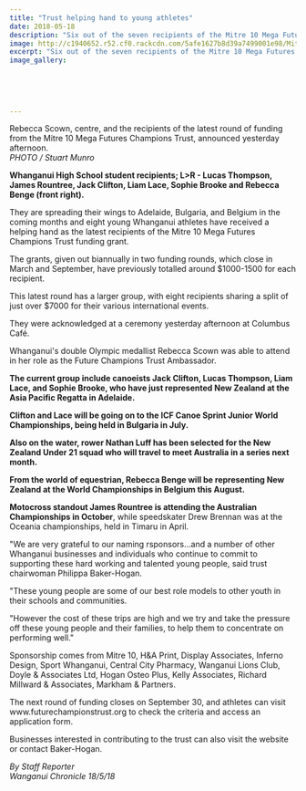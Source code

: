 ```yaml
---
title: "Trust helping hand to young athletes"
date: 2018-05-18
description: "Six out of the seven recipients of the Mitre 10 Mega Futures Champions Trust were WHS students..."
image: http://c1940652.r52.cf0.rackcdn.com/5afe1627b8d39a7499001e98/Mitre-10-Trust-chron-18-May.jpg
excerpt: "Six out of the seven recipients of the Mitre 10 Mega Futures Champions Trust were WHS students."
image_gallery:
    
    
    
    
    
---
```


<p>Rebecca Scown, centre, and the recipients of the latest round of funding from the Mitre 10 Mega Futures Champions Trust, announced yesterday afternoon.<br /><em>PHOTO / Stuart Munro</em></p>
<p><strong>Whanganui High School student recipients; L&gt;R - Lucas Thompson, James Rountree, Jack Clifton, Liam Lace, Sophie Brooke and Rebecca Benge (front right).</strong></p>
<p class="element element-paragraph">They are spreading their wings to Adelaide, Bulgaria, and Belgium in the coming months and eight young Whanganui athletes have received a helping hand as the latest recipients of the Mitre 10 Mega Futures Champions Trust funding grant.</p>
<p class="element element-paragraph">The grants, given out biannually in two funding rounds, which close in March and September, have previously totalled around $1000-1500 for each recipient.</p>
<p class="element element-paragraph">This latest round has a larger group, with eight recipients sharing a split of just over $7000 for their various international events.</p>
<p class="element element-paragraph">They were acknowledged at a ceremony yesterday afternoon at Columbus Caf&eacute;.</p>
<p class="element element-paragraph">Whanganui's double Olympic medallist Rebecca Scown was able to attend in her role as the Future Champions Trust Ambassador.</p>
<p class="element element-paragraph"><strong>The current group include canoeists Jack Clifton, Lucas Thompson, Liam Lace, and Sophie Brooke, who have just represented New Zealand at the Asia Pacific Regatta in Adelaide.</strong></p>
<p class="element element-paragraph"><strong>Clifton and Lace will be going on to the ICF Canoe Sprint Junior World Championships, being held in Bulgaria in July.</strong></p>
<p class="element element-paragraph"><strong>Also on the water, rower Nathan Luff has been selected for the New Zealand Under 21 squad who will travel to meet Australia in a series next month.</strong></p>
<p class="element element-paragraph"><strong>From the world of equestrian, Rebecca Benge will be representing New Zealand at the World Championships in Belgium this August.</strong></p>
<p class="element element-paragraph"><strong>Motocross standout James Rountree is attending the Australian Championships in October</strong>, while speedskater Drew Brennan was at the Oceania championships, held in Timaru in April.</p>
<p class="element element-paragraph">"We are very grateful to our naming rsponsors...and a number of other Whanganui businesses and individuals who continue to commit to supporting these hard working and talented young people, said trust chairwoman Philippa Baker-Hogan.</p>
<p class="element element-paragraph">"These young people are some of our best role models to other youth in their schools and communities.</p>
<p class="element element-paragraph">"However the cost of these trips are high and we try and take the pressure off these young people and their families, to help them to concentrate on performing well."</p>
<p class="element element-paragraph">Sponsorship comes from Mitre 10, H&amp;A Print, Display Associates, Inferno Design, Sport Whanganui, Central City Pharmacy, Wanganui Lions Club, Doyle &amp; Associates Ltd, Hogan Osteo Plus, Kelly Associates, Richard Millward &amp; Associates, Markham &amp; Partners.</p>
<p class="element element-paragraph">The next round of funding closes on September 30, and athletes can visit www.futurechampionstrust.org to check the criteria and access an application form.</p>
<p class="element element-paragraph">Businesses interested in contributing to the trust can also visit the website or contact Baker-Hogan.</p>
<p class="element element-paragraph"><em>By Staff Reporter&nbsp;</em><br /><em>Wanganui Chronicle 18/5/18</em></p>

